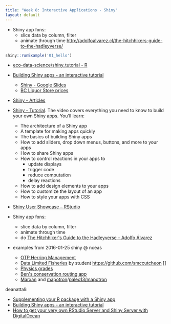 ```yaml
---
title: "Week 8: Interactive Applications - Shiny"
layout: default
---
```


- Shiny app fxns:
  - slice data by column, filter
  - animate through time
http://adolfoalvarez.cl/the-hitchhikers-guide-to-the-hadleyverse/


```r
shiny::runExample('01_hello')
```

- [eco-data-science/shiny\_tutorial - R](https://github.com/eco-data-science/shiny_tutorial)
- [Building Shiny apps - an interactive tutorial](http://deanattali.com/blog/building-shiny-apps-tutorial/)
  - [Shiny - Google Slides](https://docs.google.com/presentation/d/1dXhqqsD7dPOOdcC5Y7RW--dEU7UfU52qlb0YD3kKeLw/edit#slide=id.p)
  - [BC Liquor Store prices](http://daattali.com/shiny/bcl/)
- [Shiny - Articles](http://shiny.rstudio.com/articles/)
- [Shiny - Tutorial](http://shiny.rstudio.com/tutorial/). The video covers everything you need to know to build your own Shiny apps. You’ll learn:
  - The architecture of a Shiny app
  - A template for making apps quickly
  - The basics of building Shiny apps
  - How to add sliders, drop down menus, buttons, and more to your apps
  - How to share Shiny apps
  - How to control reactions in your apps to
    - update displays
    - trigger code
    - reduce computation
    - delay reactions
  - How to add design elements to your apps
  - How to customize the layout of an app
  - How to style your apps with CSS

- [Shiny User Showcase – RStudio](https://www.rstudio.com/products/shiny/shiny-user-showcase/)


- Shiny app fxns:
  - slice data by column, filter
  - animate through time
  - do [The Hitchhiker's Guide to the Hadleyverse – Adolfo Álvarez](http://adolfoalvarez.cl/the-hitchhikers-guide-to-the-hadleyverse/)


- examples from 2016-01-25 shiny @ nceas
  - [OTP Herring Management](https://szuwalski.shinyapps.io/ForageFishMSE/)
  - [Data Limited Fisheries](http://cosima.nceas.ucsb.edu/monitoring) by student https://github.com/smccutcheon []
  - [Physics grades](https://oharascience.shinyapps.io/shinyFCI/)
  - [Ben's conservation routing app](http://shiny.env.duke.edu/bbest/consmap/)
  - [Marxan](http://marxan.net/shinyapps.html) and [mapotron](http://marxan.net/rshiny/GIS/mapotron206/)/[paleo13/mapotron](https://github.com/paleo13/mapotron)

deanattali:
* [Supplementing your R package with a Shiny app](http://deanattali.com/2015/04/21/r-package-shiny-app/)
* [Building Shiny apps - an interactive tutorial](http://deanattali.com/blog/building-shiny-apps-tutorial/)
* [How to get your very own RStudio Server and Shiny Server with DigitalOcean](http://deanattali.com/2015/05/09/setup-rstudio-shiny-server-digital-ocean/)


